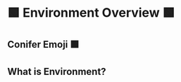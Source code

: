 # 🟩 Environment Overview 🟩

## Conifer Emoji 🟩

## What is Environment?
<!-- 
- Obstacle
- Residual
- Trench
- Mound
- PreppedEnvironment
- RawEnvironment
- SlopedEnvironment
- SteepSlopedEnvironment
- WetEnvironment
- DryEnvironment
- SlashyEnvironment
- FastEnvironment
- SlowEnvironment
- BurntEnvironment
- BurntStump -->




